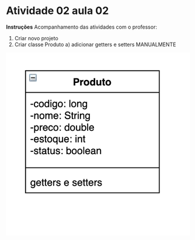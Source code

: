 # Atividade 02 aula 02

**Instruções**
Acompanhamento das atividades com o professor:
1. Criar novo projeto
2. Criar classe Produto
    a) adicionar getters e setters MANUALMENTE

![](../images/tarefa-produto.png)